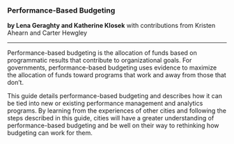 ### Performance-Based Budgeting
**by Lena Geraghty and Katherine Klosek**
with contributions from Kristen Ahearn and Carter Hewgley

---

Performance-based budgeting is the allocation of funds based on programmatic results that contribute to organizational goals. For governments, performance-based budgeting uses evidence to maximize the allocation of funds toward programs that work and away from those that don’t.

This guide details performance-based budgeting and describes how it can be tied into new or existing performance management and analytics programs. By learning from the experiences of other cities and following the steps described in this guide, cities will have a greater understanding of performance-based budgeting and be well on their way to rethinking how budgeting can work for them.
